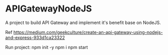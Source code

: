 # APIGatewayNodeJS
A project to build API Gateway and implement it's benefit base on NodeJS.

Ref
  https://medium.com/geekculture/create-an-api-gateway-using-nodejs-and-express-933d1ca23322

Run project:
  npm init -y
  npm i
  npm start
